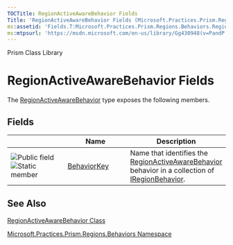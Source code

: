 ```yaml
---
TOCTitle: RegionActiveAwareBehavior Fields
Title: 'RegionActiveAwareBehavior Fields (Microsoft.Practices.Prism.Regions.Behaviors)'
ms:assetid: 'Fields.T:Microsoft.Practices.Prism.Regions.Behaviors.RegionActiveAwareBehavior'
ms:mtpsurl: 'https://msdn.microsoft.com/en-us/library/Gg430948(v=PandP.50)'
---
```


Prism Class Library

RegionActiveAwareBehavior Fields
================================

The [RegionActiveAwareBehavior](https://msdn.microsoft.com/t:microsoft.practices.prism.regions.behaviors.regionactiveawarebehavior) type exposes the following members.

Fields
------

<span id="fieldTableToggle"></span>
<table>
<colgroup>
<col width="33%" />
<col width="33%" />
<col width="33%" />
</colgroup>
<thead>
<tr class="header">
<th> </th>
<th>Name</th>
<th>Description</th>
</tr>
</thead>
<tbody>
<tr class="odd">
<td><img src="https://msdn.microsoft.com/en-us/Gg430948.pubfield(en-us,PandP.50).gif" title="Public field" /><img src="https://msdn.microsoft.com/en-us/Gg430948.static(en-us,PandP.50).gif" title="Static member" /></td>
<td><a href="https://msdn.microsoft.com/f:microsoft.practices.prism.regions.behaviors.regionactiveawarebehavior.behaviorkey">BehaviorKey</a></td>
<td><div class="summary">
Name that identifies the <a href="https://msdn.microsoft.com/t:microsoft.practices.prism.regions.behaviors.regionactiveawarebehavior">RegionActiveAwareBehavior</a> behavior in a collection of <a href="https://msdn.microsoft.com/t:microsoft.practices.prism.regions.iregionbehavior">IRegionBehavior</a>.
</div></td>
</tr>
</tbody>
</table>

See Also
--------


[RegionActiveAwareBehavior Class](https://msdn.microsoft.com/t:microsoft.practices.prism.regions.behaviors.regionactiveawarebehavior)

[Microsoft.Practices.Prism.Regions.Behaviors Namespace](https://msdn.microsoft.com/n:microsoft.practices.prism.regions.behaviors)
